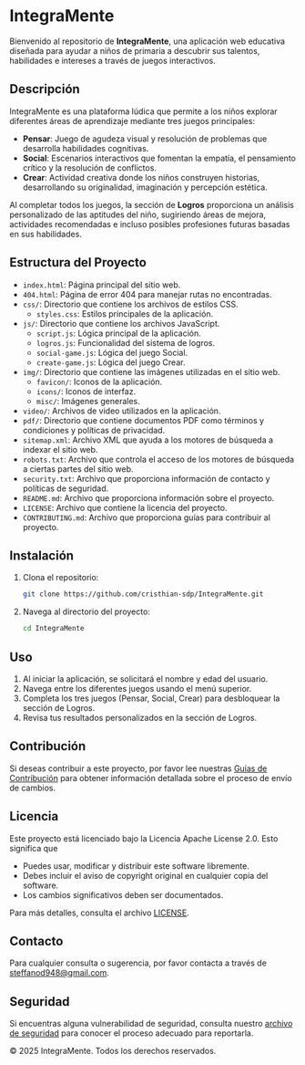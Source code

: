 # IntegraMente

Bienvenido al repositorio de **IntegraMente**, una aplicación web educativa diseñada para ayudar a niños de primaria a descubrir sus talentos, habilidades e intereses a través de juegos interactivos.

## Descripción

IntegraMente es una plataforma lúdica que permite a los niños explorar diferentes áreas de aprendizaje mediante tres juegos principales:

- **Pensar**: Juego de agudeza visual y resolución de problemas que desarrolla habilidades cognitivas.
- **Social**: Escenarios interactivos que fomentan la empatía, el pensamiento crítico y la resolución de conflictos.
- **Crear**: Actividad creativa donde los niños construyen historias, desarrollando su originalidad, imaginación y percepción estética.

Al completar todos los juegos, la sección de **Logros** proporciona un análisis personalizado de las aptitudes del niño, sugiriendo áreas de mejora, actividades recomendadas e incluso posibles profesiones futuras basadas en sus habilidades.

## Estructura del Proyecto

- `index.html`: Página principal del sitio web.
- `404.html`: Página de error 404 para manejar rutas no encontradas.
- `css/`: Directorio que contiene los archivos de estilos CSS.
  - `styles.css`: Estilos principales de la aplicación.
- `js/`: Directorio que contiene los archivos JavaScript.
  - `script.js`: Lógica principal de la aplicación.
  - `logros.js`: Funcionalidad del sistema de logros.
  - `social-game.js`: Lógica del juego Social.
  - `create-game.js`: Lógica del juego Crear.
- `img/`: Directorio que contiene las imágenes utilizadas en el sitio web.
  - `favicon/`: Iconos de la aplicación.
  - `icons/`: Iconos de interfaz.
  - `misc/`: Imágenes generales.
- `video/`: Archivos de video utilizados en la aplicación.
- `pdf/`: Directorio que contiene documentos PDF como términos y condiciones y políticas de privacidad.
- `sitemap.xml`: Archivo XML que ayuda a los motores de búsqueda a indexar el sitio web.
- `robots.txt`: Archivo que controla el acceso de los motores de búsqueda a ciertas partes del sitio web.
- `security.txt`: Archivo que proporciona información de contacto y políticas de seguridad.
- `README.md`: Archivo que proporciona información sobre el proyecto.
- `LICENSE`: Archivo que contiene la licencia del proyecto.
- `CONTRIBUTING.md`: Archivo que proporciona guías para contribuir al proyecto.

## Instalación

1. Clona el repositorio:
   ```sh
   git clone https://github.com/cristhian-sdp/IntegraMente.git

2. Navega al directorio del proyecto:
    ```sh
   cd IntegraMente

## Uso

1. Al iniciar la aplicación, se solicitará el nombre y edad del usuario.
2. Navega entre los diferentes juegos usando el menú superior.
3. Completa los tres juegos (Pensar, Social, Crear) para desbloquear la sección de Logros.
4. Revisa tus resultados personalizados en la sección de Logros.

## Contribución

Si deseas contribuir a este proyecto, por favor lee nuestras [Guías de Contribución](./CONTRIBUTING.md) para obtener información detallada sobre el proceso de envío de cambios.

## Licencia

Este proyecto está licenciado bajo la Licencia Apache License 2.0. Esto significa que
- Puedes usar, modificar y distribuir este software libremente.
- Debes incluir el aviso de copyright original en cualquier copia del software.
- Los cambios significativos deben ser documentados.

Para más detalles, consulta el archivo [LICENSE](./LICENSE).

## Contacto

Para cualquier consulta o sugerencia, por favor contacta a través de [steffanod948@gmail.com](mailto:steffanod948@gmail.com).

## Seguridad

Si encuentras alguna vulnerabilidad de seguridad, consulta nuestro [archivo de seguridad](./security.txt) para conocer el proceso adecuado para reportarla.

© 2025 IntegraMente. Todos los derechos reservados.
